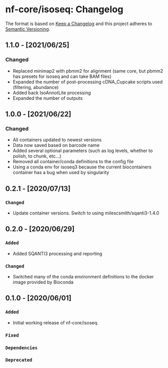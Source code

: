 # nf-core/isoseq: Changelog

The format is based on [Keep a Changelog](http://keepachangelog.com/en/1.0.0/)
and this project adheres to [Semantic Versioning](http://semver.org/spec/v2.0.0.html).

## 1.1.0 - [2021/06/25]

### Changed

* Replaced minimap2 with pbmm2 for alignment (same core, but pbmm2 has presets for isoseq and can take BAM files)
* Expanded the number of post-processing cDNA_Cupcake scripts used (filtering, abundance)
* Added back IsoAnnotLite processing
* Expanded the number of outputs

## 1.0.0 - [2021/06/22]

### Changed

* All containers updated to newest versions
* Data now saved based on barcode name
* Added several optional parameters (such as log levels, whether to polish, to chunk, etc...)
* Removed all container/conda definitions to the config file
* Using a conda env for isoseq3 because the current biocontainers container has a bug when used by singularity

## 0.2.1 - [2020/07/13]

### `Changed`

* Update container versions.  Switch to using milescsmith/sqanti3-1.4.0

## 0.2.0 - [2020/06/29]

### `Added`

* Added SQANTI3 processing and reporting

### `Changed`

* Switched many of the conda environment definitions to the docker image
  provided by Bioconda


## 0.1.0 - [2020/06/01]

### `Added`

* Initial working release of nf-core/isoseq.


### `Fixed`

### `Dependencies`

### `Deprecated`
